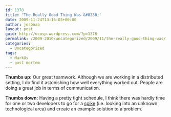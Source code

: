 ```yaml
---
id: 1378
title: 'The Really Good Thing Was &#8230;'
date: 2009-11-24T13:16:03+00:00
author: jerboaa
layout: post
guid: http://ucosp.wordpress.com/?p=1378
permalink: /2009-2010/uncategorized/2009/11/the-really-good-thing-was/
categories:
  - Uncategorized
tags:
  - MarkUs
  - post mortem
---
```

**Thumbs up:** Our great teamwork. Although we are working in a distributed setting, I do find it astonishing how well everything worked out. People are doing a great job in terms of communication.

**Thumbs down:** Having a pretty tight schedule, I think there was hardly time for one or two developers to go for a [spike](http://www.extremeprogramming.org/rules/spike.html) (i.e. looking into an unknown technological area) and create an example solution to a problem.